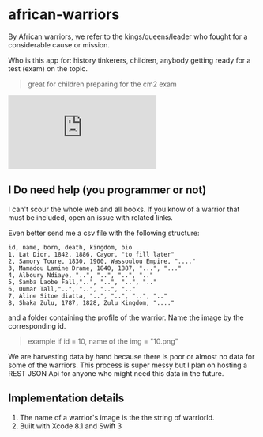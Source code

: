 # african-warriors

By African warriors, we refer to the kings/queens/leader who fought for a considerable cause or mission.

Who is this app for: history tinkerers, children, anybody getting ready for a test (exam) on the topic.

> great for children preparing for the cm2 exam

![Demo](https://raw.githubusercontent.com/mohamedhayibor/african-warriors/master/README.md)

## I Do need help (you programmer or not)

I can't scour the whole web and all books. If you know of a warrior that must be included, open an issue with related links.

Even better send me a csv file with the following structure:

```csv
id, name, born, death, kingdom, bio
1, Lat Dior, 1842, 1886, Cayor, "to fill later"
2, Samory Toure, 1830, 1900, Wassoulou Empire, "...."
3, Mamadou Lamine Drame, 1840, 1887, "...", "..."
4, Alboury Ndiaye, "..", "..", "..", ".."
5, Samba Laobe Fall,"..", "..", "..", ".."
6, Oumar Tall,"..", "..", "..", ".."
7, Aline Sitoe diatta, "..", "..", "..", ".."
8, Shaka Zulu, 1787, 1828, Zulu Kingdom, "...."
```

and a folder containing the profile of the warrior. Name the image by the corresponding id.

> example if id = 10, name of the img = "10.png"

We are harvesting data by hand because there is poor or almost no data for some of the warriors. This process is super messy but I plan on hosting a REST JSON Api for anyone who might need this data in the future.

## Implementation details

1. The name of a warrior's image is the the string of warriorId.
2. Built with Xcode 8.1 and Swift 3
